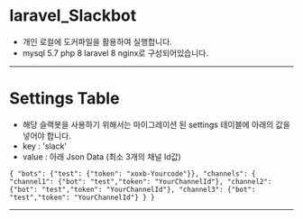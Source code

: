 # laravel_Slackbot

* 개인 로컬에 도커파일을 활용하여 실행합니다.
* mysql 5.7 php 8 laravel 8 nginx로 구성되어있습니다.


---

# Settings Table

* 해당 슬랙봇을 사용하기 위해서는 마이그레이션 된 settings 테이블에 아래의 값을 넣어야 합니다.
* key : 'slack'
* value : 아래 Json Data (최소 3개의 채널 Id값)
```
{ "bots": {"test": {"token": "xoxb-Yourcode"}}, "channels": { "channel1": {"bot": "test","token": "YourChannelId"}, "channel2": {"bot": "test","token": "YourChannelId"}, "channel3": {"bot": "test","token": "YourChannelId"} } }
```

---




